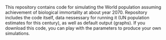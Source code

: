 This repository contains code for simulating the World population assuming achievement of biological immortality at about year 2070. 
Repository includes the code itself, data nessessary for running it (UN population estimates for this century), as well as default output (graphs).
If you download this code, you can play with the parameters to produce your own simulations. 
